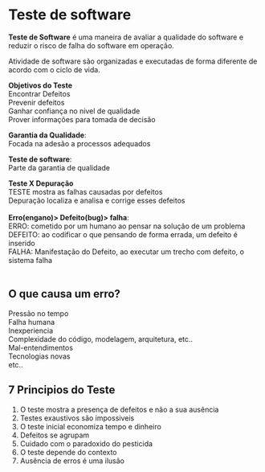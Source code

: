 # Teste de software

**Teste de Software** é uma maneira de avaliar a qualidade do software e reduzir o risco de falha do software em operação.

Atividade de software são organizadas e executadas de forma diferente de acordo com o ciclo de vida.

**Objetivos do Teste**
<br>
Encontrar Defeitos<br>
Prevenir defeitos<br>
Ganhar confiança no nivel de qualidade<br>
Prover informações para tomada de decisão
<br>

**Garantia da Qualidade**:<br>
Focada na adesão a processos adequados

**Teste de software**:<br>
Parte da garantia de qualidade
<br>

**Teste X Depuração**<br>
TESTE mostra as falhas causadas por defeitos<br>
Depuração localiza e analisa e corrige esses defeitos <br>
<br>
**Erro(engano)> Defeito(bug)> falha**:<br>
ERRO: cometido por um humano ao pensar na solução de um problema
<br>DEFEITO: ao codificar o que pensando de forma errada, um defeito é inserido
<br>FALHA: Manifestação do Defeito, ao executar um trecho com defeito, o sistema falha<br>
<br>

## O que causa um erro?
Pressão no tempo<br>
Falha humana<br>
Inexperiencia<br>
Complexidade do código, modelagem, arquitetura, etc..<br>
Mal-entendimentos<br>
Tecnologias novas<br>
etc..<br>

## 7 Principios do Teste 
1. O teste mostra a presença de defeitos e não a sua ausência
1. Testes exaustivos são impossiveis
1. O teste inicial economiza tempo e dinheiro
1. Defeitos se agrupam
1. Cuidado com o paradoxido do pesticida
1. O teste depende do contexto
1. Ausência de erros é uma ilusão